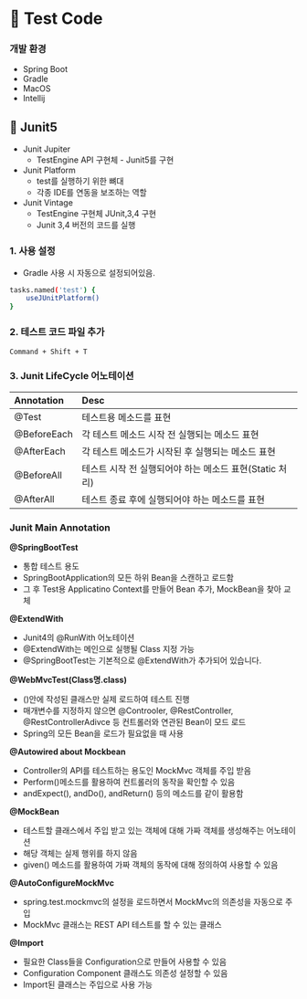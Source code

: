 # 🐧 Test Code  

### 개발 환경
- Spring Boot
- Gradle
- MacOS
- Intellij

## 🐥 Junit5

- Junit Jupiter
  - TestEngine API 구현체 - Junit5를 구현
- Junit Platform
  - test를 실행하기 위한 뼈대
  - 각종 IDE를 연동을 보조하는 역할
- Junit Vintage
  - TestEngine 구현체 JUnit,3,4 구현
  - Junit 3,4 버전의 코드를 실행

### 1. 사용 설정
- Gradle 사용 시 자동으로 설정되어있음.
```bash
tasks.named('test') {
    useJUnitPlatform()
}
```

### 2. 테스트 코드 파일 추가
```
Command + Shift + T
```

### 3. Junit LifeCycle 어노테이션

|Annotation|Desc|
|:--|:--|
|@Test|테스트용 메소드를 표현|
|@BeforeEach|각 테스트 메소드 시작 전 실행되는 메소드 표현|
|@AfterEach|각 테스트 메소드가 시작된 후 실행되는 메소드 표현|
|@BeforeAll|테스트 시작 전 실행되어야 하는 메소드 표현(Static 처리)|
|@AfterAll|테스트 종료 후에 실행되어야 하는 메소드를 표현|

### Junit Main Annotation

**@SpringBootTest**
- 통합 테스트 용도
- SpringBootApplication의 모든 하위 Bean을 스캔하고 로드함
- 그 후 Test용 Applicatino Context를 만들어 Bean 추가, MockBean을 찾아 교체

**@ExtendWith**
- Junit4의 @RunWith 어노테이션
- @ExtendWith는 메인으로 실행될 Class 지정 가능
- @SpringBootTest는 기본적으로 @ExtendWith가 추가되어 있습니다.

**@WebMvcTest(Class명.class)**
- ()안에 작성된 클래스만 실제 로드하여 테스트 진행
- 매개변수를 지정하지 않으면 @Controoler, @RestController, @RestControllerAdivce 등 컨트롤러와 연관된 Bean이 모드 로드
- Spring의 모든 Bean을 로드가 필요없을 때 사용

**@Autowired about Mockbean**
- Controller의 API를 테스트하는 용도인 MockMvc 객체를 주입 받음
- Perform()메소드를 활용하여 컨트롤러의 동작을 확인할 수 있음
- andExpect(), andDo(), andReturn() 등의 메소드를 같이 활용함

**@MockBean**
- 테스트할 클래스에서 주입 받고 있는 객체에 대해 가짜 객체를 생성해주는 어노테이션
- 해당 객체는 실제 행위를 하지 않음
- given() 메소드를 활용하여 가짜 객체의 동작에 대해 정의하여 사용할 수 있음

**@AutoConfigureMockMvc**
- spring.test.mockmvc의 설정을 로드하면서 MockMvc의 의존성을 자동으로 주입
- MockMvc 클래스는 REST API 테스트를 할 수 있는 클래스
 
 
**@Import**
- 필요한 Class들을 Configuration으로 만들어 사용할 수 있음
- Configuration Component 클래스도 의존성 설정할 수 있음
- Import된 클래스는 주입으로 사용 가능

